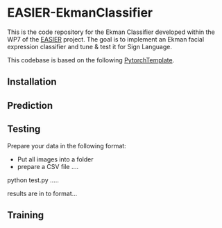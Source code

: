 # EASIER-EkmanClassifier

This is the code repository for the Ekman Classifier developed within the WP7 of the [EASIER](https://www.project-easier.eu) project.
The goal is to implement an Ekman facial expression classifier and tune & test it for Sign Language.

This codebase is based on the following [PytorchTemplate](https://github.com/victoresque/pytorch-template).


## Installation


## Prediction



## Testing

Prepare your data in the following format:

* Put all images into a folder
* prepare a CSV file ....

python test.py .....

results are in to format...

## Training



